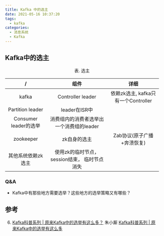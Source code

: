 ```yaml
---
title: Kafka 中的选主
date: 2021-05-16 10:37:20
tags:
  - kafka
categories: 
  - 消息系统
  - Kafka   
---
```


<p></p>
<!-- more -->


## Kafka中的选主
<div style="text-align: center;">
	 表. 选主
</div>

/|组件| 详细
:-:|:-:|:-:
kafka|Controller leader| 依赖zk选主, kafka只有一个Controller
|Partition leader | leader在ISR中
|Consumer leader的选举| 消费组内的消费者选举出一个消费组的leader
zookeeper| zk自身的选主 | Zab协议(原子广播+奔溃恢复)
 | 其他系统依赖zk选主| 使用zk的临时节点， session结束， 临时节点消失

### Q&A
+    Kafka中有那些地方需要选举？这些地方的选举策略又有哪些？

## 参考
6. [Kafka科普系列 | 原来Kafka中的选举有这么多？](https://mp.weixin.qq.com/s?__biz=MzU0MzQ5MDA0Mw==&mid=2247485365&idx=1&sn=f55d8d2e1d6e82d23b6f60b847382c25&chksm=fb0bed21cc7c64370398daf3caf0f639c46db1989583ca035391cb82a29d3ca66d94f860cca8&token=1885824046&lang=zh_CN&scene=21#wechat_redirect)  朱小厮
[Kafka科普系列 | 原来Kafka中的选举有这么多](https://honeypps.com/mq/kafka-basic-knowledge-of-selection/)